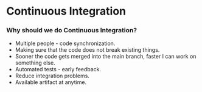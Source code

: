 # Continuous Integration

### Why should we do Continuous Integration? 

- Multiple people - code synchronization.
- Making sure that the code does not break existing things.
- Sooner the code gets merged into the main branch, faster I can work on something else.
- Automated tests - early feedback.
- Reduce integration problems.
- Available artifact at anytime.
